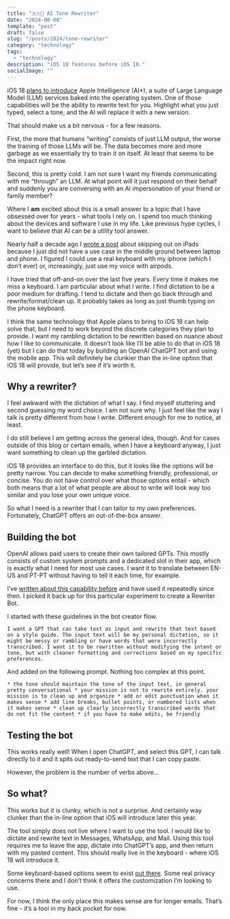 ```yaml
---
title: "🇵🇹👶 AI Tone Rewriter"
date: "2024-08-08"
template: "post"
draft: false
slug: "/posts/2024/tone-rewriter"
category: "technology"
tags:
  - "technology"
description: "iOS 18 features before iOS 18."
socialImage: ""
---
```


iOS 18 [plans to introduce](https://www.apple.com/ios/ios-18-preview/) Apple Intelligence (AI\*), a suite of Large Language Model (LLM) services baked into the operating system. One of those capabilities will be the ability to rewrite text for you. Highlight what you just typed, select a tone, and the AI will replace it with a new version.

That should make us a bit nervous - for a few reasons.

First, the more that humans “writing” consists of just LLM output, the worse the training of those LLMs will be. The data becomes more and more garbage as we essentially try to train it on itself. At least that seems to be the impact right now.

Second, this is pretty cold. I am not sure I want my friends communicating with me “through” an LLM. At what point will it just respond on their behalf and suddenly you are conversing with an AI impersonation of your friend or family member?

Where I **am** excited about this is a small answer to a topic that I have obsessed over for years \- what tools I rely on. I spend too much thinking about the devices and software I use in my life. Like previous hype cycles, I want to believe that AI can be a utility tool answer.

Nearly half a decade ago I [wrote a post](https://blog.samrhea.com/posts/2020/siri-keyboard) about skipping out on iPads because I just did not have a use case in the middle ground between laptop and phone. I figured I could use a real keyboard with my iphone (which I don’t ever) or, increasingly, just use my voice with airpods.

I have tried that off-and-on over the last five years. Every time it makes me miss a keyboard. I am particular about what I write. I find dictation to be a poor medium for drafting. I tend to dictate and then go back through and rewrite/format/clean up. It probably takes as long as just thumb typing on the phone keyboard.

I think the same technology that Apple plans to bring to iOS 18 can help solve that, but I need to work beyond the discrete categories they plan to provide. I want my rambling dictation to be rewritten based on nuance about how I like to communicate. It doesn’t look like I’ll be able to do that in iOS 18 (yet) but I can do that today by building an OpenAI ChatGPT bot and using the mobile app. This will definitely be clunkier than the in-line option that iOS 18 will provide, but let’s see if it’s worth it.

## Why a rewriter?

I feel awkward with the dictation of what I say. I find myself stuttering and second guessing my word choice. I am not sure why. I just feel like the way I talk is pretty different from how I write. Different enough for me to notice, at least.

I do still believe I am getting across the general idea, though. And for cases outside of this blog or certain emails, when I have a keyboard anyway, I just want something to clean up the garbled dictation.

iOS 18 provides an interface to do this, but it looks like the options will be pretty narrow. You can decide to make something friendly, professional, or concise. You do not have control over what those options entail \- which both means that a lot of what people are about to write will look way too similar and you lose your own unique voice.

So what I need is a rewriter that I can tailor to my own preferences. Fortunately, ChatGPT offers an out-of-the-box answer.

## Building the bot

OpenAI allows paid users to create their own tailored GPTs. This mostly consists of custom system prompts and a dedicated slot in their app, which is exactly what I need for most use cases. I want it to translate between EN-US and PT-PT without having to tell it each time, for example.

I’ve [written about this capability before](https://blog.samrhea.com/posts/2024/alda-bot) and have used it repeatedly since then. I picked it back up for this particular experiment to create a Rewriter Bot.

I started with these guidelines in the bot creator flow.

```
I want a GPT that can take text as input and rewrite that text based on a style guide. The input text will be my personal dictation, so it might be messy or rambling or have words that were incorrectly transcribed. I want it to be rewritten without modifying the intent or tone, but with cleaner formatting and corrections based on my specific preferences.
```

And added on the following prompt. Nothing too complex at this point.

```
* the tone should maintain the tone of the input text, in general pretty conversational * your mission is not to rewrite entirely. your mission is to clean up and organize * add or edit punctuation when it makes sense * add line breaks, bullet points, or numbered lists when it makes sense * clean up clearly incorrectly transcribed words that do not fit the content * if you have to make edits, be friendly
```

## Testing the bot

This works really well\! When I open ChatGPT, and select this GPT, I can talk directly to it and it spits out ready-to-send text that I can copy paste.

However, the problem is the number of verbs above…

## So what?

This works but it is clunky, which is not a surprise. And certainly way clunker than the in-line option that iOS will introduce later this year.

The tool simply does not live where I want to use the tool. I would like to dictate and rewrite text in Messages, WhatsApp, and Mail. Using this tool requires me to leave the app, dictate into ChatGPT’s app, and then return with my pasted content. This should really live in the keyboard \- where iOS 18 will introduce it.

Some keyboard-based options seem to exist [out there](https://apps.apple.com/us/app/omni-ai-keyboard-chat/id6446796339). Some real privacy concerns there and I don’t think it offers the customization I’m looking to use.

For now, I think the only place this makes sense are for longer emails. That’s fine \- it’s a tool in my back pocket for now.
